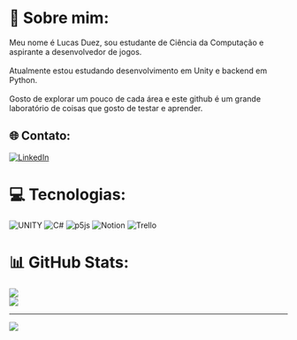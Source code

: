 # 💫 Sobre mim:
Meu nome é Lucas Duez, sou estudante de Ciência da Computação e <br>aspirante a desenvolvedor de jogos. <br><br>Atualmente estou estudando desenvolvimento em Unity e backend em Python.<br><br>Gosto de explorar um pouco de cada área e este github é um grande <br>laboratório de coisas que gosto de testar e aprender.


## 🌐 Contato:
[![LinkedIn](https://img.shields.io/badge/LinkedIn-%230077B5.svg?logo=linkedin&logoColor=white)](https://linkedin.com/in/https://www.linkedin.com/in/lucas-duez-verzaro/) 
# 💻 Tecnologias:
![UNITY](https://img.shields.io/badge/Unity-%2320232a.svg?style=for-the-badge&logo=unity&logoColor=white)
![C#](https://img.shields.io/badge/c%23-%23239120.svg?style=for-the-badge&logo=c-sharp&logoColor=white) ![p5js](https://img.shields.io/badge/p5.js-ED225D?style=for-the-badge&logo=p5.js&logoColor=FFFFFF) ![Notion](https://img.shields.io/badge/Notion-%23000000.svg?style=for-the-badge&logo=notion&logoColor=white) ![Trello](https://img.shields.io/badge/Trello-%23026AA7.svg?style=for-the-badge&logo=Trello&logoColor=white)
# 📊 GitHub Stats:
![](https://github-readme-stats.vercel.app/api?username=lucasdvs10&theme=gruvbox&hide_border=false&include_all_commits=false&count_private=true)<br/>
![](https://github-readme-streak-stats.herokuapp.com/?user=lucasdvs10&theme=gruvbox&hide_border=false)<br/>
<!-- ![](https://github-readme-stats.vercel.app/api/top-langs/?username=lucasdvs10&theme=gruvbox&hide_border=false&include_all_commits=false&count_private=true&layout=compact) -->

<!--### 🔝 Repositórios que contribuí
![](https://github-contributor-stats.vercel.app/api?username=lucasdvs10&limit=5&theme=dark&combine_all_yearly_contributions=true) -->

---
[![](https://visitcount.itsvg.in/api?id=lucasdvs10&icon=0&color=0)](https://visitcount.itsvg.in)

<!-- Proudly created with GPRM ( https://gprm.itsvg.in ) -->
